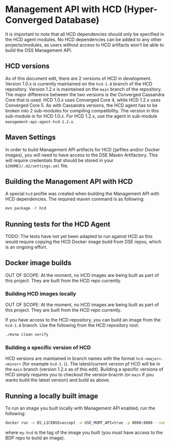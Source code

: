 # Management API with HCD (Hyper-Converged Database)

It is important to note that all HCD dependencies should only be specified in the HCD agent modules. No HCD dependencies
can be added to any other projects/modules, as users without access to HCD artifacts won't be able to build the OSS Management API.

## HCD versions

As of this document edit, there are 2 versions of HCD in development. Version 1.0.x is currently maintained on the `hcd-1.0` branch
of the HCD repository. Version 1.2.x is maintained on the `main` branch of the repository. The major difference between the two
versions is the Converged Cassandra Core that is used. HCD 1.0.x uses Converged Core 4, while HCD 1.2.x uses Converged Core 5. As
with Cassandra versions, the HCD agent has to be broken into 2 sub-modules for compiling compatibility. The version in this
sub-module is for HCD 1.0.x. For HCD 1.2.x, use the agent in sub-module `management-api-agent-hcd-1.2.x`.

## Maven Settings

In order to build Management API artifacts for HCD (jarfiles and/or Docker images), you will need to have access to the DSE Maven
Artifactory. This will require credentials that should be stored in your `${HOME}/.m2/settings.xml` file.

## Building the Management API with HCD

A special `hcd` profile was created when building the Management API with HCD dependencies. The required maven command is as following:

```sh
mvn package -P hcd
```

## Running tests for the HCD Agent

TODO: The tests have not yet been adapted to run against HCD as this would require copying the HCD Docker image build from DSE repos,
which is an ongoing effort.

## Docker image builds

OUT OF SCOPE: At the moment, no HCD images are being built as part of this project. They are built from the HCD repo currently.

### Building HCD images locally

OUT OF SCOPE: At the moment, no HCD images are being built as part of this project. They are built from the HCD repo currently.

If you have access to the HCD repository, you can build an image from the `hcd-1.0` branch. Use the following from the HCD repository root:

```sh
./mvnw clean verify
```

### Building a specific version of HCD

HCD versions are maintained in branch names with the format `hcd-<major>.<minor>` (for example `hcd-1.1`). The latest/current version
pf HCD will be in the `main` branch (version 1.2.x as of this edit). Building a specific versions of HCD simply requires you to checkout
the version bracnh (or `main` if you wanto build the latest version) and build as above.

## Running a locally built image

To run an image you built locally with Management API enabled, run the following:

```sh
docker run -e DS_LICENSE=accept -e USE_MGMT_API=true -p 8080:8080 --name hcd my-hcd
```

where `my-hcd` is the tag of the image you built (you must have access to the BDP repo to build an image).